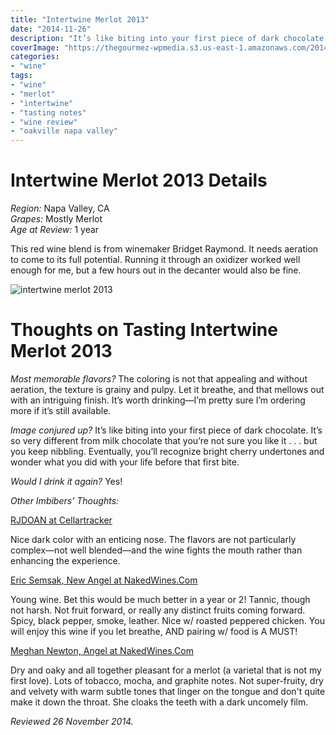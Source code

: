```yaml
---
title: "Intertwine Merlot 2013"
date: "2014-11-26"
description: "It’s like biting into your first piece of dark chocolate. It’s so very different from milk chocolate that you’re not sure you like it . . . but you keep nibbling."
coverImage: "https://thegourmez-wpmedia.s3.us-east-1.amazonaws.com/2014/11/Intertwine.JPG"
categories:
- "wine"
tags:
- "wine"
- "merlot"
- "intertwine"
- "tasting notes"
- "wine review"
- "oakville napa valley"
---
```

# Intertwine Merlot 2013 Details

*Region:* Napa Valley, CA\
*Grapes:* Mostly Merlot\
*Age at Review:* 1 year

This red wine blend is from winemaker Bridget Raymond. It needs aeration to come to its full potential. Running it through an oxidizer worked well enough for me, but a few hours out in the decanter would also be fine.

![intertwine merlot 2013](https://thegourmez-wpmedia.s3.us-east-1.amazonaws.com/2014/11/Intertwine.JPG)

# Thoughts on Tasting Intertwine Merlot 2013

*Most memorable flavors?* The coloring is not that appealing and without aeration, the texture is grainy and pulpy. Let it breathe, and that mellows out with an intriguing finish. It’s worth drinking—I’m pretty sure I’m ordering more if it’s still available.

*Image conjured up?* It’s like biting into your first piece of dark chocolate. It’s so very different from milk chocolate that you’re not sure you like it . . . but you keep nibbling. Eventually, you’ll recognize bright cherry undertones and wonder what you did with your life before that first bite.

*Would I drink it again?* Yes!

*Other Imbibers’ Thoughts:*

[RJDOAN at Cellartracker](http://www.cellartracker.com/wine.asp?iWine=1924318)

Nice dark color with an enticing nose. The flavors are not particularly complex—not well blended—and the wine fights the mouth rather than enhancing the experience.

[Eric Semsak, New Angel at NakedWines.Com](http://us.nakedwines.com/wines/intertwine-merlot-oakville-napa-valley-2013.htm)

Young wine. Bet this would be much better in a year or 2! Tannic, though not harsh. Not fruit forward, or really any distinct fruits coming forward. Spicy, black pepper, smoke, leather. Nice w/ roasted peppered chicken. You will enjoy this wine if you let breathe, AND pairing w/ food is A MUST!

[Meghan Newton, Angel at NakedWines.Com](http://us.nakedwines.com/wines/intertwine-merlot-oakville-napa-valley-2013.htm)

Dry and oaky and all together pleasant for a merlot (a varietal that is not my first love). Lots of tobacco, mocha, and graphite notes. Not super-fruity, dry and velvety with warm subtle tones that linger on the tongue and don't quite make it down the throat. She cloaks the teeth with a dark uncomely film.

*Reviewed 26 November 2014.*
